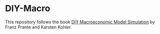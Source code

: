 # DIY-Macro

This repository follows the book [DIY Macroeconomic Model Simulation](https://macrosimulation.org/) by Franz Prante and Karsten Kohler.

